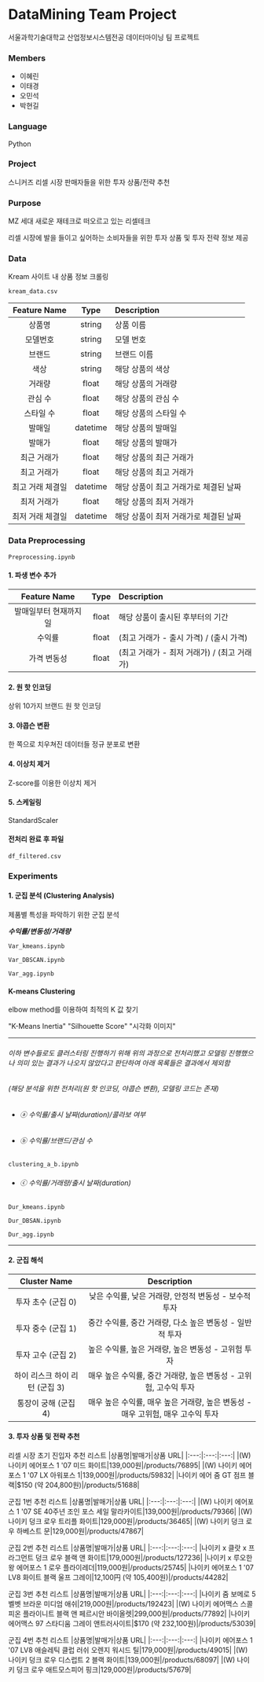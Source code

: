# DataMining Team Project 
서울과학기술대학교 산업정보시스템전공 데이터마이닝 팀 프로젝트

### Members
- 이혜린
- 이태경
- 오민석
- 박현길

### Language
Python 

### Project
스니커즈 리셀 시장 판매자들을 위한 투자 상품/전략 추천

### Purpose 
MZ 세대 새로운 재테크로 떠오르고 있는 리셀테크

리셀 시장에 발을 들이고 싶어하는 소비자들을 위한 투자 상품 및 투자 전략 정보 제공

### Data
Kream 사이트 내 상품 정보 크롤링
````
kream_data.csv
````

|Feature Name|Type|Description|
|:---:|:---:|:---|
|상품명|string|상품 이름|
|모델번호|string|모델 번호|
|브랜드|string|브랜드 이름|
|색상|string|해당 상품의 색상|
|거래량|float|해당 상품의 거래량|
|관심 수|float|해당 상품의 관심 수|
|스타일 수|float|해당 상품의 스타일 수|
|발매일|datetime|해당 상품의 발매일|
|발매가|float|해당 상품의 발매가|
|최근 거래가|float|해당 상품의 최근 거래가|
|최고 거래가|float|해당 상품의 최고 거래가|
|최고 거래 체결일|datetime|해당 상품이 최고 거래가로 체결된 날짜|
|최저 거래가|float|해당 상품의 최저 거래가|
|최저 거래 체결일|datetime|해당 상품이 최저 거래가로 체결된 날짜|

### Data Preprocessing

````
Preprocessing.ipynb
````

#### 1. 파생 변수 추가
|Feature Name|Type|Description|
|:---:|:---:|:---|
|발매일부터 현재까지 일|float|해당 상품이 출시된 후부터의 기간|
|수익률|float|(최고 거래가 - 출시 가격) / (출시 가격)|
|가격 변동성|float|(최고 거래가 - 최저 거래가) / (최고 거래가)|

#### 2. 원 핫 인코딩
상위 10가지 브랜드 원 핫 인코딩

#### 3. 야콥슨 변환
한 쪽으로 치우쳐진 데이터들 정규 분포로 변환

#### 4. 이상치 제거
Z-score를 이용한 이상치 제거

#### 5. 스케일링
StandardScaler

#### 전처리 완료 후 파일 
````
df_filtered.csv
````

### Experiments


#### 1. 군집 분석 (Clustering Analysis)
제품별 특성을 파악하기 위한 군집 분석

***수익률/변동성/거래량***
````
Var_kmeans.ipynb
````
````
Var_DBSCAN.ipynb
````
````
Var_agg.ipynb
````
  
#### K-means Clustering
elbow method를 이용하여 최적의 K 값 찾기

"K-Means Inertia"
"Silhouette Score"
"시각화 이미지"


---
###### 이하 변수들로도 클러스터링 진행하기 위해 위의 과정으로 전처리했고 모델링 진행했으나 의미 있는 결과가 나오지 않았다고 판단하여 아래 목록들은 결과에서 제외함 
###### (해당 분석을 위한 전처리(원 핫 인코딩, 야콥슨 변환), 모델링 코드는 존재)

- ###### ⓐ 수익률/출시 날짜(duration)/콜라보 여부 
  
- ###### ⓑ 수익률/브랜드/관심 수

````
clustering_a_b.ipynb
````
  
- ###### ⓒ 수익률/거래량/출시 날짜(duration)

````
Dur_kmeans.ipynb
````
````
Dur_DBSAN.ipynb
````
````
Dur_agg.ipynb
````
---

#### 2. 군집 해석
|Cluster Name|Description|
|:---:|:---:|
|투자 초수 (군집 0)|낮은 수익률, 낮은 거래량, 안정적 변동성 - 보수적 투자|
|투자 중수 (군집 1)|중간 수익률, 중간 거래량, 다소 높은 변동성 - 일반적 투자|
|투자 고수 (군집 2)|높은 수익률, 높은 거래량, 높은 변동성 - 고위험 투자|
|하이 리스크 하이 리턴 (군집 3)|매우 높은 수익률, 중간 거래량, 높은 변동성 - 고위험, 고수익 투자|
|통장이 궁해 (군집 4)|매우 높은 수익률, 매우 높은 거래량, 높은 변동성 - 매우 고위험, 매우 고수익 투자|

#### 3. 투자 상품 및 전략 추천 

리셀 시장 초기 진입자 추천 리스트
|상품명|발매가|상품 URL|
|:---:|:---:|:---:|
|(W) 나이키 에어포스 1 '07 미드 화이트|139,000원|/products/76895|
|(W) 나이키 에어포스 1 '07 LX 아워포스 1|139,000원|/products/59832|
|나이키 에어 줌 GT 점프 블랙|$150 (약 204,800원)|/products/51688|

군집 1번 추천 리스트
|상품명|발매가|상품 URL|
|:---:|:---:|:---:|
|(W) 나이키 에어포스 1 '07 SE 40주년 조인 포스 세일 말라카이트|139,000원|/products/79366|
|(W) 나이키 덩크 로우 트리플 화이트|129,000원|/products/36465|
|(W) 나이키 덩크 로우 하베스트 문|129,000원|/products/47867|

군집 2번 추천 리스트
|상품명|발매가|상품 URL|
|:---:|:---:|:---:|
|나이키 x 클랏 x 프라그먼트 덩크 로우 블랙 앤 화이트|179,000원|/products/127236|
|나이키 x 루오한 왕 에어포스 1 로우 플라이레더|119,000원|/products/25745|
|나이키 에어포스 1 '07 LV8 화이트 블랙 울프 그레이|12,100円 (약 105,400원)|/products/44282|

군집 3번 추천 리스트
|상품명|발매가|상품 URL|
|:---:|:---:|:---:|
|나이키 줌 보메로 5 벨벳 브라운 미디엄 애쉬|219,000원|/products/192423|
|(W) 나이키 에어맥스 스콜피온 플라이니트 블랙 앤 페르시안 바이올렛|299,000원|/products/77892|
|나이키 에어맥스 97 스타디움 그레이 앤트러사이트|$170 (약 232,100원)|/products/53039|

군집 4번 추천 리스트
|상품명|발매가|상품 URL|
|:---:|:---:|:---:|
|나이키 에어포스 1 '07 LV8 애슬레틱 클럽 러쉬 오렌지 워시드 틸|179,000원|/products/49015|
|(W) 나이키 덩크 로우 디스럽트 2 블랙 화이트|139,000원|/products/68097|
|(W) 나이키 덩크 로우 애트모스피어 핑크|129,000원|/products/57679|
